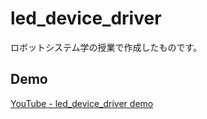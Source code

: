 # led_device_driver
ロボットシステム学の授業で作成したものです。

## Demo
[YouTube - led_device_driver demo](https://youtu.be/C0My8v6srMk)

